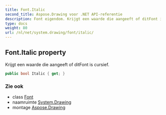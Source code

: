 ```yaml
---
title: Font.Italic
second_title: Aspose.Drawing voor .NET API-referentie
description: Font eigendom. Krijgt een waarde die aangeeft of ditFont is cursief.
type: docs
weight: 80
url: /nl/net/system.drawing/font/italic/
---
```

## Font.Italic property

Krijgt een waarde die aangeeft of ditFont is cursief.

```csharp
public bool Italic { get; }
```

### Zie ook

* class [Font](../)
* naamruimte [System.Drawing](../../font/)
* montage [Aspose.Drawing](../../../)


